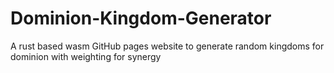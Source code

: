 # Dominion-Kingdom-Generator
A rust based wasm GitHub pages website to generate random kingdoms for dominion with weighting for synergy

